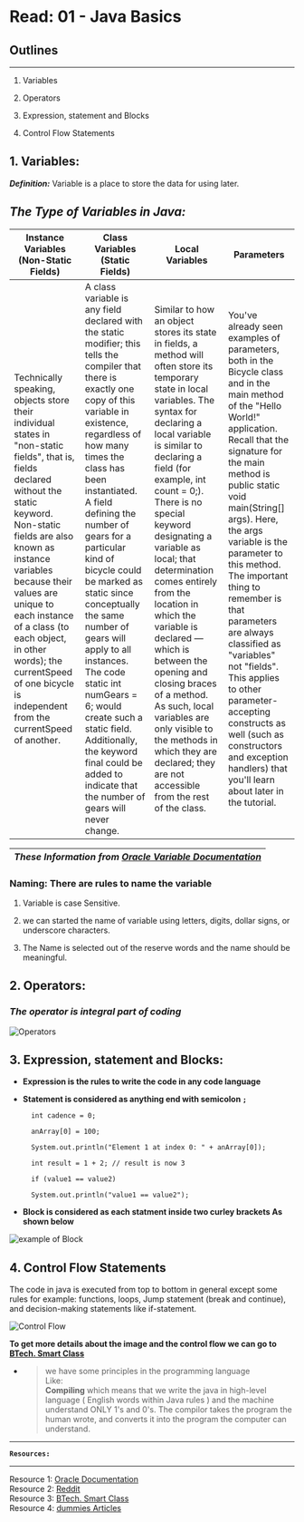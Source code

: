 # Read: 01 - Java Basics

## Outlines

---

1. Variables  

2. Operators

3. Expression, statement and Blocks

4. Control Flow Statements

**1. Variables:**
-

 ***Definition:*** Variable is a place to store the data for using later.

***The Type of Variables in Java:***
-

| Instance Variables (Non-Static Fields)                                                                                                                                                                                                                                                                                                                                         | Class Variables (Static Fields)                                                                                                                                                                                                                                                                                                                                                                                                                                                                                                                                          | Local Variables                                                                                                                                                                                                                                                                                                                                                                                                                                                                                                                                                                            | Parameters                                                                                                                                                                                                                                                                                                                                                                                                                                                                                                                                        |
|--------------------------------------------------------------------------------------------------------------------------------------------------------------------------------------------------------------------------------------------------------------------------------------------------------------------------------------------------------------------------------|--------------------------------------------------------------------------------------------------------------------------------------------------------------------------------------------------------------------------------------------------------------------------------------------------------------------------------------------------------------------------------------------------------------------------------------------------------------------------------------------------------------------------------------------------------------------------|--------------------------------------------------------------------------------------------------------------------------------------------------------------------------------------------------------------------------------------------------------------------------------------------------------------------------------------------------------------------------------------------------------------------------------------------------------------------------------------------------------------------------------------------------------------------------------------------|---------------------------------------------------------------------------------------------------------------------------------------------------------------------------------------------------------------------------------------------------------------------------------------------------------------------------------------------------------------------------------------------------------------------------------------------------------------------------------------------------------------------------------------------------|
| Technically speaking, objects store their individual states in "non-static fields", that is, fields declared without the static keyword. Non-static fields are also known as instance variables because their values are unique to each instance of a class (to each object, in other words); the currentSpeed of one bicycle is independent from the currentSpeed of another. | A class variable is any field declared with the static modifier; this tells the compiler that there is exactly one copy of this variable in existence, regardless of how many times the class has been instantiated. A field defining the number of gears for a particular kind of bicycle could be marked as static since conceptually the same number of gears will apply to all instances. The code static int numGears = 6; would create such a static field. Additionally, the keyword final could be added to indicate that the number of gears will never change. | Similar to how an object stores its state in fields, a method will often store its temporary state in local variables. The syntax for declaring a local variable is similar to declaring a field (for example, int count = 0;). There is no special keyword designating a variable as local; that determination comes entirely from the location in which the variable is declared — which is between the opening and closing braces of a method. As such, local variables are only visible to the methods in which they are declared; they are not accessible from the rest of the class. | You've already seen examples of parameters, both in the Bicycle class and in the main method of the "Hello World!" application. Recall that the signature for the main method is public static void main(String[] args). Here, the args variable is the parameter to this method. The important thing to remember is that parameters are always classified as "variables" not "fields". This applies to other parameter-accepting constructs as well (such as constructors and exception handlers) that you'll learn about later in the tutorial. |

| ***These Information from [Oracle Variable Documentation]( https://docs.oracle.com/javase/tutorial/java/nutsandbolts/variables.html )*** |
|----------------------------------------------------------------------------------------------------------------------------------------------|

### **Naming:** There are rules to name the variable

1. Variable is case Sensitive.  

2. we can started the name of variable using letters, digits, dollar signs, or underscore characters.  

3. The Name is selected out of the reserve words and the name should be meaningful.  

**2. Operators:**
-

### ***The operator is integral part of coding***  

![Operators](https://i.ibb.co/4ph5JFm/Screenshot-from-2022-02-26-12-48-47.png)

**3. Expression, statement and Blocks:**
-

- **Expression is the rules to write the code in any code language**

- **Statement is considered as anything end with semicolon `;`**

        int cadence = 0;
   
        anArray[0] = 100;
    
        System.out.println("Element 1 at index 0: " + anArray[0]);

        int result = 1 + 2; // result is now 3
    
        if (value1 == value2) 
    
        System.out.println("value1 == value2");

- **Block is considered as each statment inside two curley brackets As shown below**  

![example of Block](https://i.ibb.co/gMnW1xV/Screenshot-from-2022-02-26-13-06-41.png)

**4. Control Flow Statements**
-

The code in  java is executed from top to bottom in general except some rules for example: functions, loops, Jump statement (break and continue), and decision-making statements like if-statement.

![Control Flow](https://i.ibb.co/vDT7qQM/Screenshot-from-2022-02-26-13-16-03.png)

**To get more details about the image and the control flow we can go to [BTech. Smart Class](http://www.btechsmartclass.com/java/java-control-statements.html)**  

- > we have some principles in the programming language  
Like:  
**Compiling** which means that we write the java in high-level language ( English words within Java rules ) and the machine understand ONLY 1's and 0's. The compilor takes the program the human wrote, and converts it into the program the computer can understand.  

---

**`Resources:`**

---
Resource 1: [Oracle Documentation](https://docs.oracle.com/javase/tutorial/java/nutsandbolts/index.html)  
Resource 2: [Reddit](https://www.reddit.com/r/explainlikeimfive/comments/233dq5/eli5_what_does_it_mean_to_compile_code/)  
Resource 3: [BTech. Smart Class](http://www.btechsmartclass.com/java/java-control-statements.html)  
Resource 4: [dummies Articles](https://www.dummies.com/category/articles/java-33602)  
